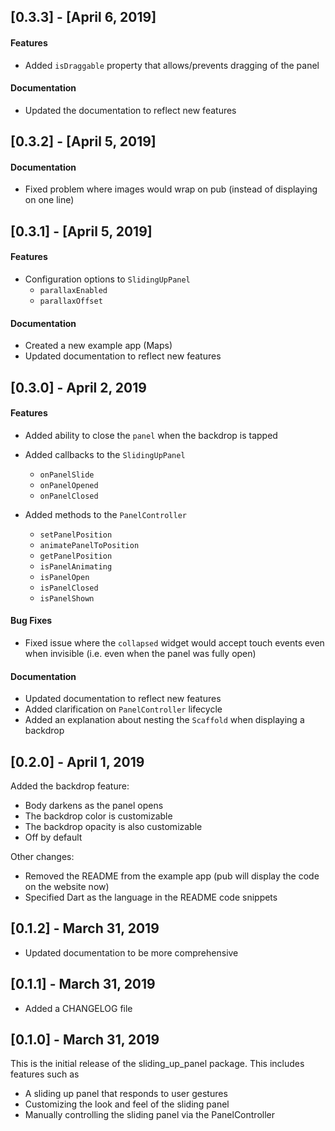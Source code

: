 ## [0.3.3] - [April 6, 2019]

#### Features
- Added `isDraggable` property that allows/prevents dragging of the panel

#### Documentation
- Updated the documentation to reflect new features


## [0.3.2] - [April 5, 2019]

#### Documentation
- Fixed problem where images would wrap on pub (instead of displaying on one line)

## [0.3.1] - [April 5, 2019]

#### Features
- Configuration options to `SlidingUpPanel`
    - `parallaxEnabled`
    - `parallaxOffset`

#### Documentation
- Created a new example app (Maps)
- Updated documentation to reflect new features



## [0.3.0] - April 2, 2019

#### Features
- Added ability to close the `panel` when the backdrop is tapped

- Added callbacks to the `SlidingUpPanel`
    - `onPanelSlide`
    - `onPanelOpened`
    - `onPanelClosed`

- Added methods to the `PanelController`
    - `setPanelPosition`
    - `animatePanelToPosition`
    - `getPanelPosition`
    - `isPanelAnimating`
    - `isPanelOpen`
    - `isPanelClosed`
    - `isPanelShown`

#### Bug Fixes
- Fixed issue where the `collapsed` widget would accept touch events even when invisible (i.e. even when the panel was fully open)

#### Documentation
- Updated documentation to reflect new features
- Added clarification on `PanelController` lifecycle
- Added an explanation about nesting the `Scaffold` when displaying a backdrop



## [0.2.0] - April 1, 2019

Added the backdrop feature:
- Body darkens as the panel opens
- The backdrop color is customizable
- The backdrop opacity is also customizable
- Off by default

Other changes:
- Removed the README from the example app (pub will display the code on the website now)
- Specified Dart as the language in the README code snippets



## [0.1.2] - March 31, 2019

- Updated documentation to be more comprehensive



## [0.1.1] - March 31, 2019

- Added a CHANGELOG file



## [0.1.0] - March 31, 2019

This is the initial release of the sliding_up_panel package. This includes features such as
- A sliding up panel that responds to user gestures
- Customizing the look and feel of the sliding panel
- Manually controlling the sliding panel via the PanelController